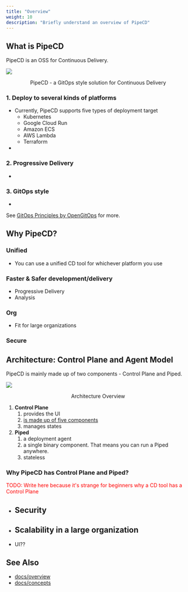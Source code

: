 ```yaml
---
title: "Overview"
weight: 10
description: "Briefly understand an overview of PipeCD"
---
```


## What is PipeCD

PipeCD is an OSS for Continuous Delivery.

![](/images/10-overview/pipecd-explanation.png)

<p style="text-align: center;">
PipeCD - a GitOps style solution for Continuous Delivery
</p>

### 1. Deploy to several kinds of platforms
- Currently, PipeCD supports five types of deployment target
  - Kubernetes
  - Google Cloud Run
  - Amazon ECS
  - AWS Lambda
  - Terraform
- 

### 2. Progressive Delivery

- 

### 3. GitOps style
  
- 


See [GitOps Principles by OpenGitOps](https://opengitops.dev/#principles) for more.

## Why PipeCD?

### Unified

- You can use a unified CD tool for whichever platform you use
<!-- - Same deployment interface to deploy applications of any platform, including Kubernetes, Terraform, GCP Cloud Run, AWS Lambda, AWS ECS -->

### Faster & Safer development/delivery

- Progressive Delivery
- Analysis
<!-- - Insights show metrics like lead time, deployment frequency, MTTR and change failure rate to measure delivery performance
Automated deployment analysis to measure deployment impact based on metrics, logs, emitted requests
Automatically roll back to the previous state as soon as analysis or a pipeline stage fails -->


### Org

- Fit for large organizations
<!-- - Designed to manage thousands of cross-platform applications in multi-cloud for company scale but also work well for small projects -->

### Secure
<!-- 
- No deployment credentials are exposed or required outside the application cluster
- Credentials are not exposed outside the cluster and not saved in the Control Plane
- Piped makes only outbound requests and can run inside a restricted network
- Built-in secrets management -->


<!-- ### GitOps(??)

- Automatically detect configuration drifts.
-  -->








## Architecture: Control Plane and Agent Model

PipeCD is mainly made up of two components - Control Plane and Piped.

![](/images/10-overview/architecture-overview.png)

<p style="text-align: center;">
Architecture Overview
</p>

1. **Control Plane**
   1. provides the UI
   2. [is made up of five components](https://pipecd.dev/docs/user-guide/managing-controlplane/architecture-overview/)
   3. manages states 
2. **Piped**
   1. a deployment agent
   2. a single binary component. That means you can run a Piped anywhere.
   3. stateless


### Why PipeCD has Control Plane and Piped?
<span style='color:red'>TODO: Write here because it's strange for beginners why a CD tool has a Control Plane</span>

- Security
  - 
- Scalability in a large organization
   -
- UI??

## See Also

- [docs/overview](https://pipecd.dev/docs/overview/)
- [docs/concepts](https://pipecd.dev/docs/concepts/)